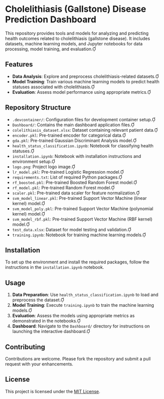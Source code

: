 # Cholelithiasis (Gallstone) Disease Prediction Dashboard

This repository provides tools and models for analyzing and predicting health outcomes related to cholelithiasis (gallstone disease). It includes datasets, machine learning models, and Jupyter notebooks for data processing, model training, and evaluation.

## Features

- **Data Analysis**: Explore and preprocess cholelithiasis-related datasets.
- **Model Training**: Train various machine learning models to predict health statuses associated with cholelithiasis.
- **Evaluation**: Assess model performance using appropriate metrics.

## Repository Structure

- `.devcontainer/`: Configuration files for development container setup.
- `Dashboard/`: Contains the main dashboard application files.
- `colelithiasis_dataset.xlsx`: Dataset containing relevant patient data.
- `encoder.pkl`: Pre-trained encoder for categorical data.
- `gda.pkl`: Pre-trained Gaussian Discriminant Analysis model.
- `health_status_classification.ipynb`: Notebook for classifying health statuses.
- `installation.ipynb`: Notebook with installation instructions and environment setup.
- `logo.png`: Project logo image.
- `lr_model.pkl`: Pre-trained Logistic Regression model.
- `requirements.txt`: List of required Python packages.
- `rf_boosted.pkl`: Pre-trained Boosted Random Forest model.
- `rf_model.pkl`: Pre-trained Random Forest model.
- `scaler.pkl`: Pre-trained data scaler for feature normalization.
- `svm_model_linear.pkl`: Pre-trained Support Vector Machine (linear kernel) model.
- `svm_model_poly.pkl`: Pre-trained Support Vector Machine (polynomial kernel) model.
- `svm_model_rbf.pkl`: Pre-trained Support Vector Machine (RBF kernel) model.
- `test_data.xlsx`: Dataset for model testing and validation.
- `training.ipynb`: Notebook for training machine learning models.

## Installation

To set up the environment and install the required packages, follow the instructions in the `installation.ipynb` notebook.

## Usage

1. **Data Preparation**: Use `health_status_classification.ipynb` to load and preprocess the dataset.
2. **Model Training**: Execute `training.ipynb` to train the machine learning models.
3. **Evaluation**: Assess the models using appropriate metrics as demonstrated in the notebooks.
4. **Dashboard**: Navigate to the `Dashboard/` directory for instructions on launching the interactive dashboard.

## Contributing

Contributions are welcome. Please fork the repository and submit a pull request with your enhancements.

## License

This project is licensed under the [MIT License](LICENSE).
